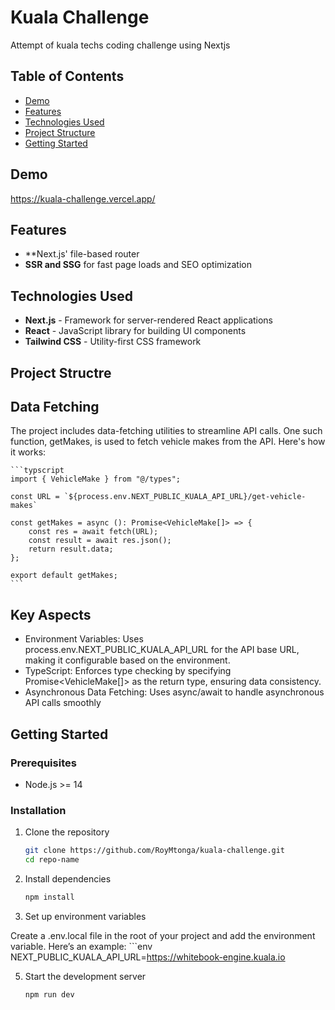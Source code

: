 # Kuala Challenge

Attempt of kuala techs coding challenge using Nextjs

## Table of Contents

- [Demo](#demo)
- [Features](#features)
- [Technologies Used](#technologies-used)
- [Project Structure](#project-structure)
- [Getting Started](#getting-started)

## Demo

https://kuala-challenge.vercel.app/

## Features

- **Next.js' file-based router
- **SSR and SSG** for fast page loads and SEO optimization

## Technologies Used

- **Next.js** - Framework for server-rendered React applications
- **React** - JavaScript library for building UI components
- **Tailwind CSS** - Utility-first CSS framework

## Project Structre

## Data Fetching

The project includes data-fetching utilities to streamline API calls. One such function, getMakes, is used to fetch vehicle makes from the API. Here's how it works:
    
    ```typscript
    import { VehicleMake } from "@/types";

    const URL = `${process.env.NEXT_PUBLIC_KUALA_API_URL}/get-vehicle-makes`

    const getMakes = async (): Promise<VehicleMake[]> => {
        const res = await fetch(URL);
        const result = await res.json();
        return result.data;
    };

    export default getMakes;
    ```

## Key Aspects

- Environment Variables: Uses process.env.NEXT_PUBLIC_KUALA_API_URL for the API base URL, making it configurable based on the environment.
- TypeScript: Enforces type checking by specifying Promise<VehicleMake[]> as the return type, ensuring data consistency.
- Asynchronous Data Fetching: Uses async/await to handle asynchronous API calls smoothly

## Getting Started

### Prerequisites

- Node.js >= 14

### Installation

1. Clone the repository
   ```bash
   git clone https://github.com/RoyMtonga/kuala-challenge.git
   cd repo-name

2. Install dependencies
    ```bash
    npm install

4. Set up environment variables

Create a .env.local file in the root of your project and add the environment variable. Here’s an example:
    ```env
    NEXT_PUBLIC_KUALA_API_URL=https://whitebook-engine.kuala.io

5. Start the development server
     ```bash
    npm run dev

